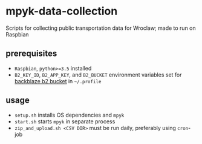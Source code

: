 # mpyk-data-collection
Scripts for collecting public transportation data for Wroclaw; made to run on Raspbian

## prerequisites
- `Raspbian`, `python>=3.5` installed
- `B2_KEY_ID`, `B2_APP_KEY`, and `B2_BUCKET` environment variables set for [backblaze b2 bucket](https://www.backblaze.com/) in `~/.profile`

## usage
- `setup.sh` installs OS dependencies and `mpyk`
- `start.sh` starts `mpyk` in separate process
- `zip_and_upload.sh <CSV DIR>` must be run daily, preferably using `cron`-job